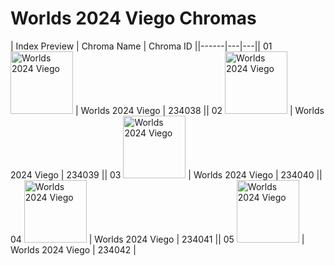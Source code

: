 # Worlds 2024 Viego Chromas

| Index  Preview | Chroma Name | Chroma ID ||------|---|---|| 01  <img src='https://raw.communitydragon.org/latest/plugins/rcp-be-lol-game-data/global/default/v1/champion-chroma-images/234/234038.png' alt='Worlds 2024 Viego' width='100'> | Worlds 2024 Viego | 234038 || 02  <img src='https://raw.communitydragon.org/latest/plugins/rcp-be-lol-game-data/global/default/v1/champion-chroma-images/234/234039.png' alt='Worlds 2024 Viego' width='100'> | Worlds 2024 Viego | 234039 || 03  <img src='https://raw.communitydragon.org/latest/plugins/rcp-be-lol-game-data/global/default/v1/champion-chroma-images/234/234040.png' alt='Worlds 2024 Viego' width='100'> | Worlds 2024 Viego | 234040 || 04  <img src='https://raw.communitydragon.org/latest/plugins/rcp-be-lol-game-data/global/default/v1/champion-chroma-images/234/234041.png' alt='Worlds 2024 Viego' width='100'> | Worlds 2024 Viego | 234041 || 05  <img src='https://raw.communitydragon.org/latest/plugins/rcp-be-lol-game-data/global/default/v1/champion-chroma-images/234/234042.png' alt='Worlds 2024 Viego' width='100'> | Worlds 2024 Viego | 234042 |